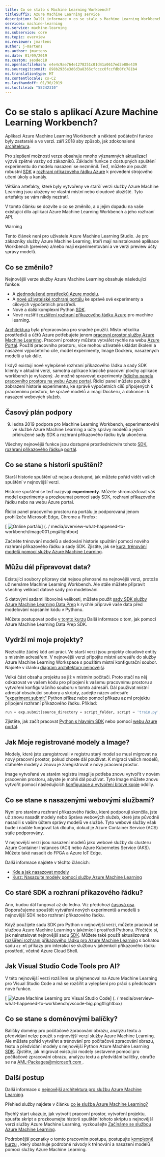 ```yaml
---
title: Co se stalo s Machine Learning Workbench?
titleSuffix: Azure Machine Learning service
description: Další informace o co se stalo s Machine Learning Workbench aplikace, co se změnilo ve službě Azure Machine Learning a co je časové osy podpory.
services: machine-learning
ms.service: machine-learning
ms.subservice: core
ms.topic: overview
ms.reviewer: jmartens
author: j-martens
ms.author: jmartens
ms.date: 01/09/2019
ms.custom: seodec18
ms.openlocfilehash: e4e4c9ae764e1278251c01d41a0617ed2e88e439
ms.sourcegitcommit: 898b2936e3d6d3a8366cfcccc0fccfdb0fc781b4
ms.translationtype: MT
ms.contentlocale: cs-CZ
ms.lasthandoff: 01/30/2019
ms.locfileid: "55242310"
---
```

# <a name="what-happened-to-azure-machine-learning-workbench"></a>Co se stalo s aplikací Azure Machine Learning Workbench?

Aplikaci Azure Machine Learning Workbench a některé počáteční funkce byly zastaralé a ve verzi. září 2018 aby způsob, jak zdokonalené [architektura](concept-azure-machine-learning-architecture.md). 

Pro zlepšení možností verze obsahuje mnoho významných aktualizací výzvě zpětné vazby od zákazníků. Základní funkce z dostupných spuštění experimentu do modelu nasazení se nezměnil. Teď, můžete ale použít robustní <a href="https://aka.ms/aml-sdk" target="_blank">SDK</a> a [rozhraní příkazového řádku Azure](reference-azure-machine-learning-cli.md) k provedení strojového učení úkoly a kanály.  

Většina artefakty, které byly vytvořeny ve starší verzi služby Azure Machine Learning jsou uloženy ve vlastní místní nebo cloudové úložiště. Tyto artefakty se vám nikdy neztratí.

V tomto článku se dozvíte o co se změnilo, a o jejím dopadu na vaše existující dílo aplikaci Azure Machine Learning Workbench a jeho rozhraní API.

>[!Warning]
>Tento článek není pro uživatele Azure Machine Learning Studio. Je pro zákazníky služby Azure Machine Learning, kteří mají nainstalované aplikace Workbench (preview) a/nebo mají experimentování a ve verzi preview účty správy modelů.


## <a name="what-changed"></a>Co se změnilo?

Nejnovější verze služby Azure Machine Learning obsahuje následující funkce:
+ A [zjednodušené prostředků Azure modelu](concept-azure-machine-learning-architecture.md).
+ A [nové uživatelské rozhraní portálu](how-to-track-experiments.md) ke správě své experimenty a cílových výpočetních prostředí.
+ Nové a další komplexní Python <a href="https://aka.ms/aml-sdk" target="_blank">SDK</a>.
+ Nové rozšířit [rozšíření rozhraní příkazového řádku Azure](reference-azure-machine-learning-cli.md) pro machine learning.

[Architektura](concept-azure-machine-learning-architecture.md) byla přepracována pro snadné použití. Místo několika prostředků a účtů Azure potřebujete jenom [pracovní prostor služby Azure Machine Learning](concept-azure-machine-learning-architecture.md#workspace). Pracovní prostory můžete vytvářet rychle na webu [Azure Portal](quickstart-get-started.md). Použití pracovního prostoru, více mohou uživatelé ukládat školení a nasazení výpočetního cíle, model experimenty, Image Dockeru, nasazených modelů a tak dále.

I když existují nové vylepšené rozhraní příkazového řádku a sady SDK klienty v aktuální verzi, samotná aplikace klasické pracovní plochy aplikace workbench je vyřazený. Je možné spravovat experimenty [řídicího panelu pracovního prostoru na webu Azure portal](how-to-track-experiments.md#view-the-experiment-in-the-azure-portal). Řídicí panel můžete použít k zobrazení historie experimentu, ke správě výpočetních cílů připojených k pracovnímu prostoru, ke správě modelů a imagí Dockeru, a dokonce i k nasazení webových služeb.

<a name="timeline"></a>

## <a name="support-timeline"></a>Časový plán podpory

9. ledna 2019 podpora pro Machine Learning Workbench, experimentování ve službě Azure Machine Learning a účty správy modelů a jejich přidružené sady SDK a rozhraní příkazového řádku byla ukončena. 

Všechny nejnovější funkce jsou dostupné prostřednictvím tohoto <a href="https://aka.ms/aml-sdk" target="_blank">SDK</a>, [rozhraní příkazového řádku](reference-azure-machine-learning-cli.md)a [portál](quickstart-get-started.md).

## <a name="what-about-run-histories"></a>Co se stane s historií spuštění?

Starší historie spuštění už nejsou dostupné, jak můžete pořád vidět vašich spuštění v nejnovější verzi. 

Historie spuštění se teď nazývají **experimenty**. Můžete shromažďovat váš model experimenty a prozkoumat pomocí sady SDK, rozhraní příkazového řádku nebo na webu Azure portal.

Řídicí panel pracovního prostoru na portálu je podporovaná jenom prohlížeče Microsoft Edge, Chrome a Firefox:

[ ![Online portálu](./media/overview-what-happened-to-workbench/image001.png)] (. / media/overview-what-happened-to-workbench/image001.png#lightbox)

Začněte trénování modelů a sledování historie spuštění pomocí nového rozhraní příkazového řádku a sady SDK. Zjistíte, jak se [kurz: trénování modelů pomocí služby Azure Machine Learning](tutorial-train-models-with-aml.md).

## <a name="can-i-still-prep-data"></a>Můžu dál připravovat data?

Existující soubory přípravy dat nejsou přenosné na nejnovější verzi, protože už nemáme Machine Learning Workbench. Ale stále můžete připravit všechny velikost datové sady pro modelování.   

S datovými sadami libovolné velikosti, můžete použít [sady SDK služby Azure Machine Learning Data Prep](http://aka.ms/data-prep-sdk) k rychlé přípravě vaše data před modelování napsáním kódu v Pythonu. 

Můžete postupovat podle [v tomto kurzu](tutorial-data-prep.md) Další informace o tom, jak pomocí Azure Machine Learning Data Prep SDK.

## <a name="will-projects-persist"></a>Vydrží mi moje projekty?

Neztratíte žádný kód ani práci. Ve starší verzi jsou projekty cloudové entity s místním adresářem. V nejnovější verzi připojíte místní adresáře do služby Azure Machine Learning Workspace s použitím místní konfigurační soubor. Najdete v článku [diagram architektury nejnovější](concept-azure-machine-learning-architecture.md).

Velká část obsahu projektu se již v místním počítači. Proto stačí na něj odkazovat ve vašem kódu pro připojení k vašemu pracovnímu prostoru a vytvoření konfiguračního souboru v tomto adresáři. Dál používat místní adresář obsahující soubory a skripty, zadejte název adresáře ["experiment.submit"](https://docs.microsoft.com/python/api/azureml-core/azureml.core.experiment.experiment?view=azure-ml-py) Python příkaz nebo pomocí příkazu az ml projektu připojení rozhraní příkazového řádku.  Příklad:
```python
run = exp.submit(source_directory = script_folder, script = 'train.py', run_config = run_config_system_managed)
```

Zjistěte, jak začít pracovat [Python s hlavním SDK](quickstart-create-workspace-with-python.md) nebo pomocí [webu Azure portal](quickstart-get-started.md).

## <a name="what-about-my-registered-models-and-images"></a>Jak Moje registrované modely a Image?
 
Modely, které jste zaregistrovali v registru starý model se musí migrovat na nový pracovní prostor, pokud chcete dál používat. K migraci vašich modelů, stáhněte modely a znovu je zaregistrovat v nový pracovní prostor. 

Image vytvořené ve starém registru imagí je potřeba znovu vytvořit v novém pracovním prostoru, abyste je mohli dál používat. Tyto Image můžete znovu vytvořit pomocí následujících [konfigurace a vytvoření bitové kopie](how-to-deploy-and-where.md#configureimage) oddíly. 

## <a name="what-about-deployed-web-services"></a>Co se stane s nasazenými webovými službami?

Nyní pro starému rozhraní příkazového řádku, které podporují skončila, jste už znovu nasadit modely nebo Správa webových služeb, které jste původně nasadili s vaším účtem správy modelů ve službě. Tyto webové služby však bude i nadále fungovat tak dlouho, dokud je Azure Container Service (ACS) stále podporovány.

V nejnovější verzi jsou nasazení modelů jako webové služby do clusteru Azure Container Instances (ACI) nebo Azure Kubernetes Service (AKS). Můžete také nasadit do FPGA a Azure IoT Edge. 

Další informace najdete v těchto článcích:
+ [Kde a jak nasazovat modely](how-to-deploy-and-where.md)
+ [Kurz: Nasazujte modely pomocí služby Azure Machine Learning](tutorial-deploy-models-with-aml.md)

## <a name="what-about-the-old-sdk-and-cli"></a>Co staré SDK a rozhraní příkazového řádku?

Ano, budou dál fungovat až do ledna. Viz předchozí [časová osa](#timeline). Doporučujeme spouštět vytváření nových experimentů a modelů s nejnovější SDK nebo rozhraní příkazového řádku.

Když použijete sadu SDK pro Python v nejnovější verzi, můžete pracovat se službou Azure Machine Learning v jakémkoli prostředí Pythonu. Přečtěte si, jak nainstalovat nejnovější sadu <a href="https://aka.ms/aml-sdk" target="_blank">SDK</a>. Můžete také použít aktualizovaná [rozšíření rozhraní příkazového řádku pro Azure Machine Learning](reference-azure-machine-learning-cli.md) s bohatou sadu `az ml` příkazy pro interakci se službou v jakémkoli příkazového řádku prostředí, včetně Azure Cloud Shell.

## <a name="what-about-visual-studio-code-tools-for-ai"></a>Jak Visual Studio Code Tools pro AI?

V této nejnovější verzi rozšíření se přejmenoval na Azure Machine Learning pro Visual Studio Code a má se rozšířit a vylepšení pro práci s předchozím nové funkce.

[ ![Azure Machine Learning pro Visual Studio Code](./media/overview-what-happened-to-workbench/vscode.png)] (. / media/overview-what-happened-to-workbench/vscode-big.png#lightbox)

## <a name="what-about-domain-packages"></a>Co se stane s doménovými balíčky?

Balíčky domény pro počítačové zpracování obrazu, analýzu textu a předvídání nelze použít s nejnovější verzí služby Azure Machine Learning. Ale můžete pořád vytvářet a trénování pro počítačové zpracování obrazu, textu a předvídání modely s nejnovější Python Azure Machine Learning <a href="https://aka.ms/aml-sdk" target="_blank">SDK</a>. Zjistěte, jak migrovat existující modely sestavené pomocí pro počítačové zpracování obrazu, analýzu textu a předvídání balíčky, obraťte se na [ AML-Packages@microsoft.com ](mailto:AML-Packages@microsoft.com).

## <a name="next-steps"></a>Další postup

Další informace o [nejnovější architektura pro službu Azure Machine Learning](concept-azure-machine-learning-architecture.md). 

Přehled služby najdete v článku [co je služba Azure Machine Learning?](overview-what-is-azure-ml.md)

Rychlý start ukazuje, jak vytvořit pracovní prostor, vytvoření projektu, spusťte skript a prozkoumejte historii spuštění tohoto skriptu s nejnovější verzí služby Azure Machine Learning, vyzkoušejte [Začínáme se službou Azure Machine Learning](quickstart-get-started.md).

Podrobnější poznatky o tomto pracovním postupu, postupujte [komplexně kurzu](tutorial-train-models-with-aml.md) , který obsahuje podrobné návody k trénování a nasazení modelů pomocí služby Azure Machine Learning. 
